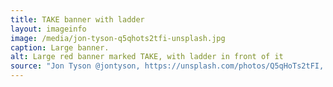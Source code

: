 ```yaml
---
title: TAKE banner with ladder
layout: imageinfo
image: /media/jon-tyson-q5qhots2tfi-unsplash.jpg
caption: Large banner.
alt: Large red banner marked TAKE, with ladder in front of it
source: "Jon Tyson @jontyson, https://unsplash.com/photos/Q5qHoTs2tFI, https://unsplash.com/license"
---
```

